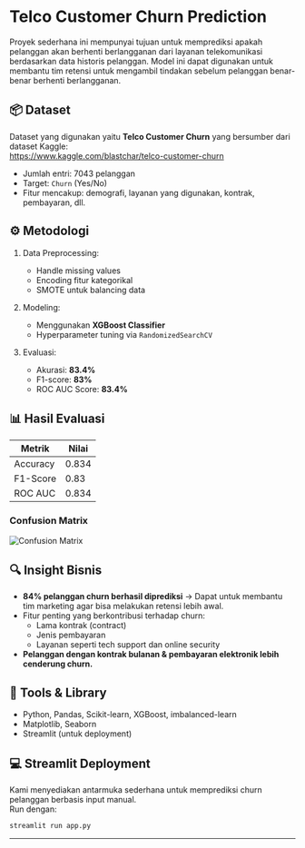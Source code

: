 # Telco Customer Churn Prediction

Proyek sederhana ini mempunyai tujuan untuk memprediksi apakah pelanggan akan berhenti berlangganan dari layanan telekomunikasi berdasarkan data historis pelanggan. Model ini dapat digunakan untuk membantu tim retensi untuk mengambil tindakan sebelum pelanggan benar-benar berhenti berlangganan.

## 📦 Dataset

Dataset yang digunakan yaitu **Telco Customer Churn** yang bersumber dari dataset Kaggle:  
https://www.kaggle.com/blastchar/telco-customer-churn

- Jumlah entri: 7043 pelanggan
- Target: `Churn` (Yes/No)
- Fitur mencakup: demografi, layanan yang digunakan, kontrak, pembayaran, dll.

## ⚙️ Metodologi

1. Data Preprocessing:
   - Handle missing values
   - Encoding fitur kategorikal
   - SMOTE untuk balancing data

2. Modeling:
   - Menggunakan **XGBoost Classifier**
   - Hyperparameter tuning via `RandomizedSearchCV`

3. Evaluasi:
   - Akurasi: **83.4%**
   - F1-score: **83%**
   - ROC AUC Score: **83.4%**

## 📊 Hasil Evaluasi

| Metrik     | Nilai   |
|------------|---------|
| Accuracy   | 0.834   |
| F1-Score   | 0.83    |
| ROC AUC    | 0.834   |

### Confusion Matrix
![Confusion Matrix](images/confusion_matrix.png)

## 🔍 Insight Bisnis

- **84% pelanggan churn berhasil diprediksi** → Dapat untuk membantu tim marketing agar bisa melakukan retensi lebih awal.
- Fitur penting yang berkontribusi terhadap churn:
  - Lama kontrak (contract)
  - Jenis pembayaran
  - Layanan seperti tech support dan online security
- **Pelanggan dengan kontrak bulanan & pembayaran elektronik lebih cenderung churn.**

## 🚀 Tools & Library
- Python, Pandas, Scikit-learn, XGBoost, imbalanced-learn
- Matplotlib, Seaborn
- Streamlit (untuk deployment)

## 💻 Streamlit Deployment

Kami menyediakan antarmuka sederhana untuk memprediksi churn pelanggan berbasis input manual.  
Run dengan:

```bash
streamlit run app.py
```

---

